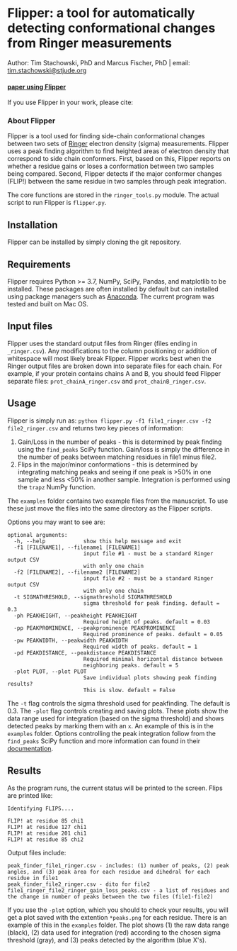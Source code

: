 # Flipper: a tool for automatically detecting conformational changes from Ringer measurements

Author: Tim Stachowski, PhD and Marcus Fischer, PhD | email: tim.stachowski@stjude.org
#### [paper using Flipper](https://)
If you use Flipper in your work, please cite:

### About Flipper
Flipper is a tool used for finding side-chain conformational changes between two sets of [Ringer](https://bl831.als.lbl.gov/ringer/ringer/Documentation/ringer1.0Manual.htm) electron density (sigma) measurements. Flipper uses a peak finding algorithm to find heighted areas of electron density that correspond to side chain conformers. First, based on this, Flipper reports on whether a residue gains or loses a conformation between two samples being compared. Second, Flipper detects if the major conformer changes (FLIP!) between the same residue in two samples through peak integration.

The core functions are stored in the `ringer_tools.py` module. The actual script to run Flipper is `flipper.py`. 

## Installation
Flipper can be installed by simply cloning the git repository. 

## Requirements
Flipper requires Python >= 3.7, NumPy, SciPy, Pandas, and matplotlib to be installed. These packages are often installed by default but can installed using package managers such as [Anaconda](https://continuum.io/downloads). The current program was tested and built on Mac OS.

## Input files
Flipper uses the standard output files from Ringer (files ending in `_ringer.csv`). Any modifications to the column positioning or addition of whitespace will most likely break Flipper. Flipper works best when the Ringer output files are broken down into separate files for each chain. For example, if your protein contains chains A and B, you should feed Flipper separate files:   `prot_chainA_ringer.csv` and `prot_chainB_ringer.csv`.

## Usage
Flipper is simply run as:
`python flipper.py -f1 file1_ringer.csv -f2 file2_ringer.csv` and returns two key pieces of information:
1. Gain/Loss in the number of peaks - this is determined by peak finding using the `find_peaks` SciPy function. Gain/loss is simply the difference in the number of peaks between matching residues in file1 minus file2. 
2. Flips in the major/minor conformations - this is determined by integrating matching peaks and seeing if one peak is >50% in one sample and less <50% in another sample. Integration is performed using the `trapz` NumPy function. 

The `examples` folder contains two example files from the manuscript. To use these just move the files into the same directory as the Flipper scripts. 

Options you may want to see are:
```
optional arguments:
  -h, --help            show this help message and exit
  -f1 [FILENAME1], --filename1 [FILENAME1]
                        input file #1 - must be a standard Ringer output CSV
                        with only one chain
  -f2 [FILENAME2], --filename2 [FILENAME2]
                        input file #2 - must be a standard Ringer output CSV
                        with only one chain
  -t SIGMATHRESHOLD, --sigmathreshold SIGMATHRESHOLD
                        sigma threshold for peak finding. default = 0.3
  -ph PEAKHEIGHT, --peakheight PEAKHEIGHT
                        Required height of peaks. default = 0.03
  -pp PEAKPROMINENCE, --peakprominence PEAKPROMINENCE
                        Required prominence of peaks. default = 0.05
  -pw PEAKWIDTH, --peakwidth PEAKWIDTH
                        Required width of peaks. default = 1
  -pd PEAKDISTANCE, --peakdistance PEAKDISTANCE
                        Required minimal horizontal distance between
                        neighboring peaks. default = 5
  -plot PLOT, --plot PLOT
                        Save individual plots showing peak finding results?
                        This is slow. default = False
```
The `-t` flag controls the sigma threshold used for peakfinding. The default is 0.3. 
The `-plot` flag controls creating and saving plots. These plots show the data range used for integration (based on the sigma threshold) and shows detected peaks by marking them with an `x`. An example of this is in the `examples` folder. Options controlling the peak integration follow from the `find_peaks` SciPy function and more information can found in their [documentation](https://docs.scipy.org/doc/scipy/reference/generated/scipy.signal.find_peaks.html). 

## Results
As the program runs, the current status will be printed to the screen.
Flips are printed like:
```
Identifying FLIPS....

FLIP! at residue 85 chi1
FLIP! at residue 127 chi1
FLIP! at residue 201 chi1
FLIP! at residue 85 chi2
```
Output files include:
```
peak_finder_file1_ringer.csv - includes: (1) number of peaks, (2) peak angles, and (3) peak area for each residue and dihedral for each residue in file1
peak_finder_file2_ringer.csv - dito for file2
file1_ringer_file2_ringer_gain_loss_peaks.csv - a list of residues and the change in number of peaks between the two files (file1-file2)
```
If you use the `-plot` option, which you should to check your results, you will get a plot saved with the extention `*peaks.png` for each residue. There is an example of this in the `examples` folder. The plot shows (1) the raw data range (black), (2) data used for integration (red) according to the chosen sigma threshold (gray), and (3) peaks detected by the algorithm (blue X's). 
